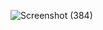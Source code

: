![Screenshot (384)](https://github.com/KhushalBorse2023/Leetcode-24/assets/86597374/103282ef-3ef2-452e-96a1-defad83304ac)
